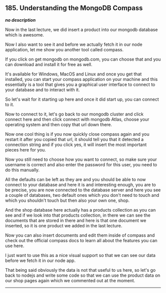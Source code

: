 ## 185. Understanding the MongoDB Compass

<strong><em>no description</em></strong>

Now in the last lecture, we did insert a product into our mongodb database which
is awesome. 

Now I also want to see it and before we actually fetch it in our node
application, let me show you another tool called compass. 

If you click on get mongodb on mongodb.com, you can choose that and you can
download and install it for free as well. 

It's available for Windows, MacOS and Linux and once you get that installed, you
can start your compass application on your machine and this essentially is a
tool that gives you a graphical user interface to connect to your database and
to interact with it. 

So let's wait for it starting up here and once it did start up, you can connect
to it. 

Now to connect to it, let's go back to our mongodb cluster and click connect
here and then click connect with mongodb Atlas, choose your operating system and
then copy that url down there. 

Now one cool thing is if you now quickly close compass again and you restart it
after you copied that url, it should tell you that it detected a connection
string and if you click yes, it will insert the most important pieces here for
you. 

Now you still need to choose how you want to connect, so make sure your username
is correct and also enter the password for this user, you need to do this
manually. 

All the defaults can be left as they are and you should be able to now connect
to your database and here it is and interesting enough, you are to be precise,
you are now connected to the database server and here you see a couple of
databases, two default ones which you don't need to touch and which you
shouldn't touch but then also your own one, shop. 

And the shop database here actually has a products collection as you can see and
if we look into that products collection, in there we can see the documents that
are stored in there and here is that one document we inserted, so it is one
product we added in the last lecture. 

Now you can also insert documents and edit them inside of compass and check out
the official compass docs to learn all about the features you can use here. 

I just want to use this as a nice visual support so that we can see our data
before we fetch it in our node app. 

That being said obviously the data is not that useful to us here, so let's go
back to nodejs and write some code so that we can use the product data on our
shop pages again which we commented out at the moment. 

---